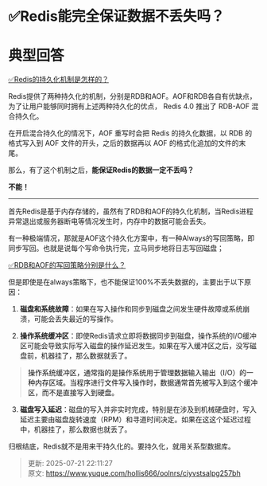 # ✅Redis能完全保证数据不丢失吗？

# 典型回答


[✅Redis的持久化机制是怎样的？](https://www.yuque.com/hollis666/oolnrs/zc5q70)



Redis提供了两种持久化的机制，分别是RDB和AOF。AOF和RDB各自有优缺点，为了让用户能够同时拥有上述两种持久化的优点， Redis 4.0 推出了 RDB-AOF 混合持久化。



在开启混合持久化的情况下，AOF 重写时会把 Redis 的持久化数据，以 RDB 的格式写入到 AOF 文件的开头，之后的数据再以 AOF 的格式化追加的文件的末尾。



那么，有了这个机制之后，**能保证Redis的数据一定不丢吗？**



**不能！**

****

首先Redis是基于内存存储的，虽然有了RDB和AOF的持久化机制，当Redis进程异常退出或服务器断电等情况发生时，内存中的数据可能会丢失。



有一种极端情况，那就是AOF这个持久化方案中，有一种Always的写回策略，即同步写回。也就是说每个写命令执行完，立马同步地将日志写回磁盘；



[✅RDB和AOF的写回策略分别是什么？](https://www.yuque.com/hollis666/oolnrs/utk3q3u7zwvtsv3a)



但是即使是在always策略下，也不能保证100%不丢失数据的，主要出于以下原因：



1. **磁盘和系统故障**：如果在写入操作和同步到磁盘之间发生硬件故障或系统崩溃，可能会丢失最近的写操作。



2. **操作系统缓冲区**：即使Redis请求立即将数据同步到磁盘，操作系统的I/O缓冲区可能会导致实际写入磁盘的操作延迟发生。如果在写入缓冲区之后，没写磁盘前，机器挂了，那么数据就丢了。



> <font style="color:rgb(15, 15, 15);">操作系统缓冲区，通常指的是操作系统用于管理数据输入输出（I/O）的一种内存区域。当程序进行文件写入操作时，数据通常首先被写入到这个缓冲区，而不是直接写入到硬盘。</font>
>



3. **磁盘写入延迟**：磁盘的写入并非实时完成，特别是在涉及到机械硬盘时，写入延迟主要由磁盘旋转速度（RPM）和寻道时间决定。如果在这这个延迟过程中，机器挂了，那么数据也就丢了。





归根结底，Redis就不是用来干持久化的。要持久化，就用关系型数据库。



> 更新: 2025-07-21 22:11:27  
> 原文: <https://www.yuque.com/hollis666/oolnrs/ciyvstsalpg257bh>
